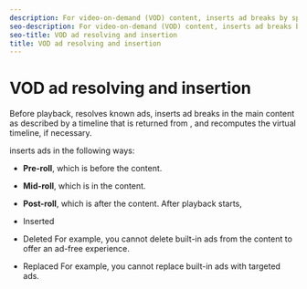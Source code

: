 ```yaml
---
description: For video-on-demand (VOD) content, inserts ad breaks by splicing the ads in the main content so that the timeline duration increases.
seo-description: For video-on-demand (VOD) content, inserts ad breaks by splicing the ads in the main content so that the timeline duration increases.
seo-title: VOD ad resolving and insertion
title: VOD ad resolving and insertion
---
```


# VOD ad resolving and insertion

Before playback,  resolves known ads, inserts ad breaks in the main content as described by a timeline that is returned from , and recomputes the virtual timeline, if necessary.

inserts ads in the following ways:

* **Pre-roll**, which is before the content.
* **Mid-roll**, which is in the content.
* **Post-roll**, which is after the content.
After playback starts,
* Inserted
* Deleted
  For example, you cannot delete built-in ads from the content to offer an ad-free experience.
  
  
* Replaced
  For example, you cannot replace built-in ads with targeted ads.
  
  

